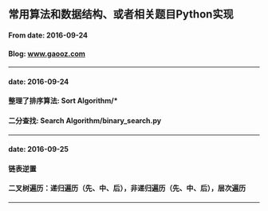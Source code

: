 ## 常用算法和数据结构、或者相关题目Python实现
#### From date: 2016-09-24
#### Blog: www.gaooz.com
---
#### date: 2016-09-24
#### 整理了排序算法: Sort Algorithm/*
#### 二分查找: Search Algorithm/binary_search.py
---
#### date: 2016-09-25
#### 链表逆置
#### 二叉树遍历：递归遍历（先、中、后），非递归遍历（先、中、后），层次遍历
---